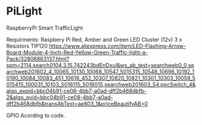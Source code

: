 # PiLight
RaspberryPi Smart TrafficLight

Requirments:
Raspbery Pi
Red, Amber and Green LED Cluster (12v)
3 x Resistors TIP120
https://www.aliexpress.com/item/LED-Flashing-Arrow-Board-Module-4-Inch-Red-Yellow-Green-Traffic-light-a-Pack/32806863137.html?spm=2114.search0104.3.15.742243bdEnDxul&ws_ab_test=searchweb0_0,searchweb201602_4_10065_10130_10068_10547_5015315_10548_10696_10192_10190_10084_10083_451_10618_452_10307_10820_10821_10301_10303_10059_5015415_100031_10103_5016115_5016015,searchweb201603_54,ppcSwitch_4&algo_expid=bbc04b91-ce08-4bb7-a0ad-dff2b468dbfb-2&algo_pvid=bbc04b91-ce08-4bb7-a0ad-dff2b468dbfb&transAbTest=ae803_1&priceBeautifyAB=0

GPIO Acording to code.

